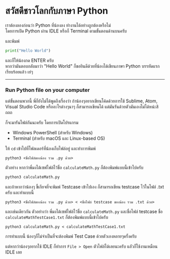 # สวัสดีชาวโลกกับภาษา Python
เราต้องลองก่อนว่า Python ที่น้องลง ทำงานได้อย่างถูกต้องหรือไม่<br>
โดยการเปิด Python ผ่าน IDLE หรือก็ Terminal ตามขั้นตอนด้านบนครับ

และพิมพ์
```python
print("Hello World")
```

และก็ให้น้องกด ENTER ครับ<br>
หากว่ามันตอบกลับมาว่า "Hello World" ก็ขอยินดีด้วยที่น้องได้เขียนภาษา Python บรรทัดแรกเรียบร้อยแล้ว เย่ๆ

---

### Run Python file on your computer
แต่ขั้นตอนพวกนี้ พี่ก็ยังไม่ได้พูดถึงเรื่องว่า ถ้าน้องๆอยากเขียนโค้ดด้วยการใช้ Sublime, Atom, Visual Studio Code หรืออะไรต่างๆนาๆ ก็สามารถเขียนได้ แต่มันรันด้วยตัวมันเองไม่ได้หน่ะสิ ถถถ

ก็จะมารันไฟล์กันนะครับ โดยการเปิดโปรแกรม
- Windows PowerShell (สำหรับ Windows)
- Terminal (สำหรับ macOS และ Linux-based OS)

ให้ `cd` เข้าไปที่โฟลเดอร์ที่น้องเก็บไฟล์อยู่ และทำการพิมพ์
```
python3 <ชื่อไฟล์ของน้อง รวม .py ด้วย>
```

ตัวอย่าง หากว่าพี่มงได้เซฟไฟล์ไว้ชื่อ `calculateMath.py` ก็ต้องพิมพ์แบบนี้เข้าไปครับ
```bash
python3 calculateMath.py
```

และถ้าหากว่าน้องๆ ขี้เกียจที่จะพิมพ์ Testcase เข้าไปเอง ก็สามารถเขียน testcase ไว้ในไฟล์ .txt ครับ และทำแบบนี้
```
python3 <ชื่อไฟล์ของน้อง รวม .py ด้วย> < <ชื่อไฟล์ testcase ของน้อง รวม .txt ด้วย>
```

และเช่นเดียวกัน ตัวอย่างว่า พี่มงได้เซฟไฟล์ไว้ชื่อ `calculateMath.py` และชื่อไฟล์ testcase ชื่อ `calculateMathTestCase1.txt` ก็ต้องพิมพ์แบบนี้เข้าไปครับ
```
python3 calculateMath.py < calculateMathTestCase1.txt
```
การทำแบบนี้ น้องๆก็ไม่จำเป็นที่จะต้องพิมพ์ Test Case ด้วยตัวเองหลายๆครั้งครับ

แต่หากว่าน้องๆอยากใช้ IDLE ก็ทำการ `File > Open` ตัวไฟล์ได้เลยนะครับ แลัวก็ใช้งานเหมือน IDLE เลย
